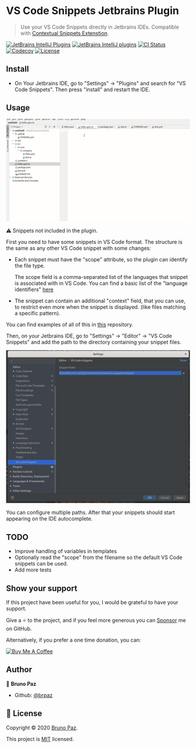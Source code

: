 # VS Code Snippets Jetbrains Plugin

> Use your VS Code Snippets directly in Jetbrains IDEs. Compatible with [Contextual Snippets Extenstion](https://github.com/brpaz/vscode-contextual-snips).

[![JetBrains IntelliJ Plugins](https://img.shields.io/jetbrains/plugin/v/com.github.brpaz.jetbrains.plugin.vscodesnippets?style=for-the-badge)](https://plugins.jetbrains.com/plugin/14729-vscode-snippets)
[![JetBrains IntelliJ plugins](https://img.shields.io/jetbrains/plugin/d/14729-vscode-snippets?style=for-the-badge)](https://plugins.jetbrains.com/plugin/14729-vscode-snippets)
[![CI Status](https://img.shields.io/github/workflow/status/brpaz/jetbrains-plugin-vscode-snippets/CI?color=orange&label=actions&logo=github&logoColor=orange&style=for-the-badge)](https://github.com/brpaz/jetbrains-plugin-vscode-snippets)
[![Codecov](https://img.shields.io/codecov/c/github/brpaz/jetbrains-plugin-vscode-snippets?style=for-the-badge)](https://codecov.io/gh/brpaz/jetbrains-plugin-vscode-snippets)
[![License](https://img.shields.io/badge/License-MIT-yellow.svg?style=for-the-badge)](LICENSE)

## Install

* On Your Jetbrains IDE, go to "Settings" -> "Plugins" and search for "VS Code Snippets". Then press "install" and restart the IDE.

## Usage

![demo](demo.gif)

⚠️ Snippets not included in the plugin.

First you need to have some snippets in VS Code format.  The structure is the same as any other VS Code snippet with some changes:

* Each snippet must have the "scope" attribute, so the plugin can identify the file type. 

    The scope field is a comma-separated list of the languages that snippet is associated with in VS Code. 
    You can find a basic list of the "language identifiers" [here](https://code.visualstudio.com/docs/languages/identifiers)

* The snippet can contain an additional "context" field, that you can use, to restrict even more when the snippet is displayed. (like files matching a specific pattern).

You can find examples of all of this in [this](https://github.com/brpaz/vscode-snippets) repository.

Then, on your Jetbrains IDE, go to "Settings" -> "Editor" -> "VS Code Snippets" and add the path to the directory containing your snippet files.

![settings](images/settings.png) 

You can configure multiple paths. After that your snippets should start appearing on the IDE autocomplete.
 
 
## TODO

* Improve handling of variables in templates
* Optionally read the "scope" from the filename so the default VS Code snippets can be used.
* Add more tests


## Show your support

If this project have been useful for you, I would be grateful to have your support.

Give a ⭐️ to the project, and if you feel more generous you can [Sponsor](https://github.com/sponsors/brpaz) me on GitHub.

Alternatively, if you prefer a one time donation, you can:

<a href="https://www.buymeacoffee.com/Z1Bu6asGV" target="_blank"><img src="https://www.buymeacoffee.com/assets/img/custom_images/orange_img.png" alt="Buy Me A Coffee" style="height: auto !important;width: auto !important;" ></a>


## Author

👤 **Bruno Paz**

* Github: [@brpaz](https://github.com/brpaz)


## 📝 License

Copyright © 2020 [Bruno Paz](https://github.com/brpaz).

This project is [MIT](https://opensource.org/licenses/MIT) licensed.
